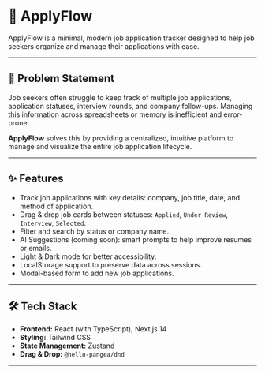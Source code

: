 # 🚀 ApplyFlow

ApplyFlow is a minimal, modern job application tracker designed to help job seekers organize and manage their applications with ease.

---

## 📌 Problem Statement

Job seekers often struggle to keep track of multiple job applications, application statuses, interview rounds, and company follow-ups. Managing this information across spreadsheets or memory is inefficient and error-prone.

**ApplyFlow** solves this by providing a centralized, intuitive platform to manage and visualize the entire job application lifecycle.

---

## ✨ Features

- Track job applications with key details: company, job title, date, and method of application.
- Drag & drop job cards between statuses: `Applied`, `Under Review`, `Interview`, `Selected`.
- Filter and search by status or company name.
- AI Suggestions (coming soon): smart prompts to help improve resumes or emails.
- Light & Dark mode for better accessibility.
- LocalStorage support to preserve data across sessions.
- Modal-based form to add new job applications.

---

## 🛠️ Tech Stack

- **Frontend:** React (with TypeScript), Next.js 14
- **Styling:** Tailwind CSS
- **State Management:** Zustand
- **Drag & Drop:** `@hello-pangea/dnd`
---


